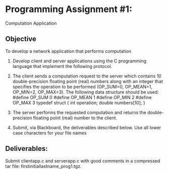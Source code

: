 # Programming Assignment #1: 
  Computation Application
## Objective
To develop a network application that performs computation
1) Develop client and server applications using the C programming language that implement 
the following protocol.

2) The client sends a computation request to the server which contains 10 double-precision 
floating point (real) numbers along with an integer that specifies the operation to be 
performed (OP_SUM=0, OP_MEAN=1, OP_MIN=2, OP_MAX=3). The following data structure should be used:
#define OP_SUM 0
#define OP_MEAN 1
#define OP_MIN 2
#define OP_MAX 3
typedef struct
{
 int operation;
 double numbers[10];
}

3) The server performs the requested computation and returns the double-precision floating point (real) number to the client.

4) Submit, via Blackboard, the deliverables described below. Use all lower case characters for your file names
## Deliverables:
 Submit clientapp.c and serverapp.c with good comments in a compressed tar file: 
  firstinitiallastname_prog1.tgz.
